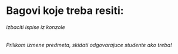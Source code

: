 ﻿# Bagovi koje treba resiti:

###### izbaciti ispise iz konzole
###### Prilikom izmene predmeta, skidati odgovarajuce studente ako treba!


